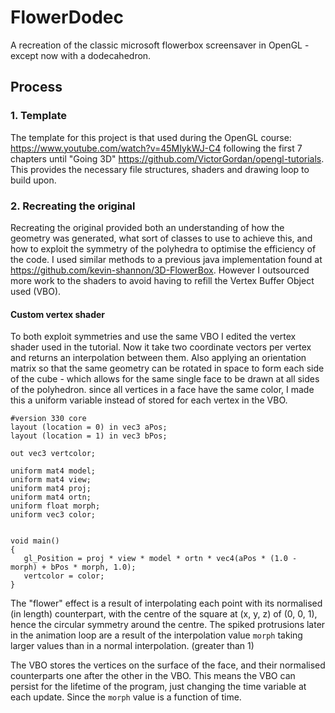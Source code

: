 # FlowerDodec

A recreation of the classic microsoft flowerbox screensaver in OpenGL - except now with a dodecahedron.

## Process

### 1. Template

The template for this project is that used during the OpenGL course: https://www.youtube.com/watch?v=45MIykWJ-C4 following the first 7 chapters until "Going 3D" https://github.com/VictorGordan/opengl-tutorials. This provides the necessary file structures, shaders and drawing loop to build upon.

### 2. Recreating the original

Recreating the original provided both an understanding of how the geometry was generated, what sort of classes to use to achieve this, and how to exploit the symmetry of the polyhedra to optimise the efficiency of the code. I used similar methods to a previous java implementation found at https://github.com/kevin-shannon/3D-FlowerBox. However I outsourced more work to the shaders to avoid having to refill the Vertex Buffer Object used (VBO).

#### Custom vertex shader

To both exploit symmetries and use the same VBO I edited the vertex shader used in the tutorial. Now it take two coordinate vectors per vertex and returns an interpolation between them. Also applying an orientation matrix so that the same geometry can be rotated in space to form each side of the cube - which allows for the same single face to be drawn at all sides of the polyhedron. since all vertices in a face have the same color, I made this a uniform variable instead of stored for each vertex in the VBO.

```
#version 330 core
layout (location = 0) in vec3 aPos;
layout (location = 1) in vec3 bPos;

out vec3 vertcolor;

uniform mat4 model;
uniform mat4 view;
uniform mat4 proj;
uniform mat4 ortn;
uniform float morph;
uniform vec3 color;


void main()
{
   gl_Position = proj * view * model * ortn * vec4(aPos * (1.0 - morph) + bPos * morph, 1.0);
   vertcolor = color;
}
```

The "flower" effect is a result of interpolating each point with its normalised (in length) counterpart, with the centre of the square at (x, y, z) of (0, 0, 1), hence the circular symmetry around the centre. The spiked protrusions later in the animation loop are a result of the interpolation value `morph` taking larger values than in a normal interpolation. (greater than 1)

The VBO stores the vertices on the surface of the face, and their normalised counterparts one after the other in the VBO. This means the VBO can persist for the lifetime of the program, just changing the time variable at each update. Since the `morph` value is a function of time.
